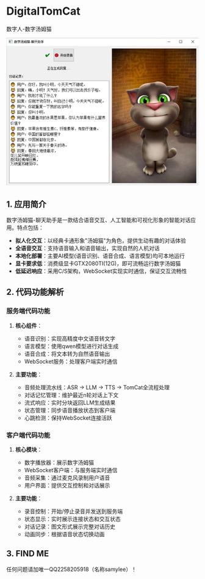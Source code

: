# DigitalTomCat
数字人-数字汤姆猫

[![Watch the video](assets/tomcat.png)](assets/tomcat.mp4)

## 1. 应用简介

数字汤姆猫-聊天助手是一款结合语音交互、人工智能和可视化形象的智能对话应用。特点包括：

- **拟人化交互**：以经典卡通形象"汤姆猫"为角色，提供生动有趣的对话体验
- **全语音交互**：支持语音输入和语音输出，实现自然的人机对话
- **本地化部署**：主要AI模型(语音识别、语音合成、语言模型)均可本地运行
- **显卡要求低**：消费级显卡GTX2080TI(12G)，即可流畅运行数字汤姆猫
- **低延迟响应**：采用C/S架构，WebSocket实现实时通信，保证交互流畅性

## 2. 代码功能解析

### 服务端代码功能

1. **核心组件**：
   - 语音识别：实现高精度中文语音转文字
   - 语言模型：使用qwen模型进行对话生成
   - 语音合成：将文本转为自然语音输出
   - WebSocket服务：处理客户端实时通信

2. **主要功能**：
   - 音频处理流水线：ASR → LLM → TTS → TomCat全流程处理
   - 对话记忆管理：维护最近n轮对话上下文
   - 流式响应：实时分块返回LLM生成结果
   - 状态管理：同步语音播放状态到客户端
   - 心跳检测：保持WebSocket连接活跃

### 客户端代码功能

1. **核心模块**：
   - 数字播放器：展示数字汤姆猫
   - WebSocket客户端：与服务端实时通信
   - 音频采集：通过麦克风录制用户语音
   - 用户界面：提供交互控制和对话展示

2. **主要功能**：
   - 录音控制：开始/停止录音并发送到服务端
   - 状态显示：实时展示连接状态和交互状态
   - 对话记录：图文形式展示完整对话历史
   - 动画同步：根据语音状态切换动画

## 3. FIND ME
任何问题请加唯一QQ2258205918（名称samylee）！
